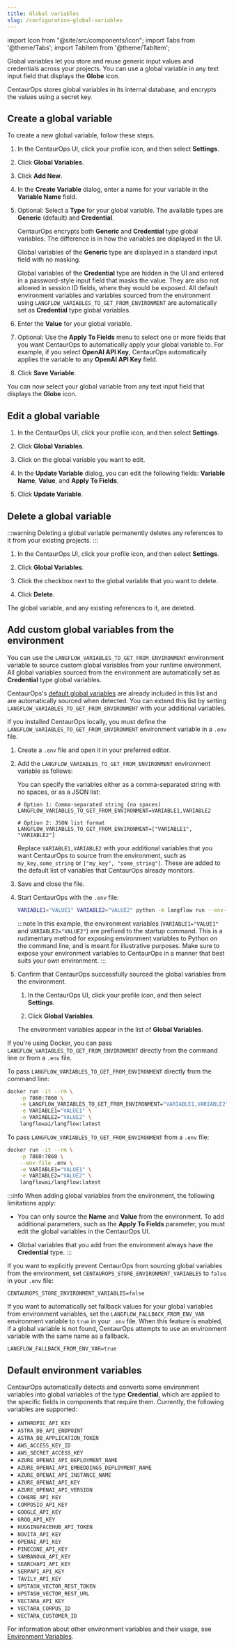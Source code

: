 ```yaml
---
title: Global variables
slug: /configuration-global-variables
---
```


import Icon from "@site/src/components/icon";
import Tabs from '@theme/Tabs';
import TabItem from '@theme/TabItem';

Global variables let you store and reuse generic input values and credentials across your projects.
You can use a global variable in any text input field that displays the <Icon name="Globe" aria-hidden="true"/> **Globe** icon.

CentaurOps stores global variables in its internal database, and encrypts the values using a secret key.

## Create a global variable

To create a new global variable, follow these steps.

1. In the CentaurOps UI, click your profile icon, and then select **Settings**.

2. Click **Global Variables**.

3. Click **Add New**.

4. In the **Create Variable** dialog, enter a name for your variable in the **Variable Name** field.

5. Optional: Select a **Type** for your global variable. The available types are **Generic** (default) and **Credential**.

   CentaurOps encrypts both **Generic** and **Credential** type global variables. The difference is in how the variables are displayed in the UI.

   Global variables of the **Generic** type are displayed in a standard input field with no masking.

   Global variables of the **Credential** type are hidden in the UI and entered in a password-style input field that masks the value. They are also not allowed in session ID fields, where they would be exposed.
   All default environment variables and variables sourced from the environment using `LANGFLOW_VARIABLES_TO_GET_FROM_ENVIRONMENT` are automatically set as **Credential** type global variables.

6. Enter the **Value** for your global variable.

7. Optional: Use the **Apply To Fields** menu to select one or more fields that you want CentaurOps to automatically apply your global variable to. For example, if you select **OpenAI API Key**, CentaurOps automatically applies the variable to any **OpenAI API Key** field.

8. Click **Save Variable**.

You can now select your global variable from any text input field that displays the <Icon name="Globe" aria-hidden="true"/> **Globe** icon.

## Edit a global variable

1. In the CentaurOps UI, click your profile icon, and then select **Settings**.

2. Click **Global Variables**.

3. Click on the global variable you want to edit.

4. In the **Update Variable** dialog, you can edit the following fields: **Variable Name**, **Value**, and **Apply To Fields**.

5. Click **Update Variable**.

## Delete a global variable

:::warning
Deleting a global variable permanently deletes any references to it from your existing projects.
:::

1. In the CentaurOps UI, click your profile icon, and then select **Settings**.

2. Click **Global Variables**.

3. Click the checkbox next to the global variable that you want to delete.

4. Click <Icon name="Trash2" aria-hidden="true"/> **Delete**.

The global variable, and any existing references to it, are deleted.

## Add custom global variables from the environment

You can use the `LANGFLOW_VARIABLES_TO_GET_FROM_ENVIRONMENT` environment variable to source custom global variables from your runtime environment.
All global variables sourced from the environment are automatically set as **Credential** type global variables.

CentaurOps's [default global variables](#default-environment-variables) are already included in this list and are automatically sourced when detected.
You can extend this list by setting `LANGFLOW_VARIABLES_TO_GET_FROM_ENVIRONMENT` with your additional variables.

<Tabs>

<TabItem value="local" label="Local" default>

If you installed CentaurOps locally, you must define the `LANGFLOW_VARIABLES_TO_GET_FROM_ENVIRONMENT` environment variable in a `.env` file.

1. Create a `.env` file and open it in your preferred editor.

2. Add the `LANGFLOW_VARIABLES_TO_GET_FROM_ENVIRONMENT` environment variable as follows:

   You can specify the variables either as a comma-separated string with no spaces, or as a JSON list:

   ```text
   # Option 1: Comma-separated string (no spaces)
   LANGFLOW_VARIABLES_TO_GET_FROM_ENVIRONMENT=VARIABLE1,VARIABLE2

   # Option 2: JSON list format
   LANGFLOW_VARIABLES_TO_GET_FROM_ENVIRONMENT=["VARIABLE1", "VARIABLE2"]
   ```

   Replace `VARIABLE1,VARIABLE2` with your additional variables that you want CentaurOps to source from the environment, such as `my_key,some_string` or `["my_key", "some_string"]`.
   These are added to the default list of variables that CentaurOps already monitors.

3. Save and close the file.

4. Start CentaurOps with the `.env` file:

   ```bash
   VARIABLE1="VALUE1" VARIABLE2="VALUE2" python -m langflow run --env-file .env
   ```

   :::note
   In this example, the environment variables (`VARIABLE1="VALUE1"` and `VARIABLE2="VALUE2"`) are prefixed to the startup command.
   This is a rudimentary method for exposing environment variables to Python on the command line, and is meant for illustrative purposes.
   Make sure to expose your environment variables to CentaurOps in a manner that best suits your own environment.
   :::

5. Confirm that CentaurOps successfully sourced the global variables from the environment.

   1. In the CentaurOps UI, click your profile icon, and then select **Settings**.

   2. Click **Global Variables**.

   The environment variables appear in the list of **Global Variables**.

</TabItem>

<TabItem value="docker" label="Docker">

If you're using Docker, you can pass `LANGFLOW_VARIABLES_TO_GET_FROM_ENVIRONMENT` directly from the command line or from a `.env` file.

To pass `LANGFLOW_VARIABLES_TO_GET_FROM_ENVIRONMENT` directly from the command line:

```bash
docker run -it --rm \
    -p 7860:7860 \
    -e LANGFLOW_VARIABLES_TO_GET_FROM_ENVIRONMENT="VARIABLE1,VARIABLE2" \
    -e VARIABLE1="VALUE1" \
    -e VARIABLE2="VALUE2" \
    langflowai/langflow:latest
```

To pass `LANGFLOW_VARIABLES_TO_GET_FROM_ENVIRONMENT` from a `.env` file:

```bash
docker run -it --rm \
    -p 7860:7860 \
    --env-file .env \
    -e VARIABLE1="VALUE1" \
    -e VARIABLE2="VALUE2" \
    langflowai/langflow:latest
```

</TabItem>

</Tabs>

:::info
When adding global variables from the environment, the following limitations apply:

- You can only source the **Name** and **Value** from the environment.
  To add additional parameters, such as the **Apply To Fields** parameter, you must edit the global variables in the CentaurOps UI.

- Global variables that you add from the environment always have the **Credential** type.
:::


If you want to explicitly prevent CentaurOps from sourcing global variables from the environment, set `CENTAUROPS_STORE_ENVIRONMENT_VARIABLES` to `false` in your `.env` file:

```text
CENTAUROPS_STORE_ENVIRONMENT_VARIABLES=false
```

If you want to automatically set fallback values for your global variables from environment variables, set the `LANGFLOW_FALLBACK_FROM_ENV_VAR` environment variable to `true` in your `.env` file. When this feature is enabled, if a global variable is not found, CentaurOps attempts to use an environment variable with the same name as a fallback.

```text
LANGFLOW_FALLBACK_FROM_ENV_VAR=true
```

## Default environment variables

CentaurOps automatically detects and converts some environment variables into global variables of the type **Credential**, which are applied to the specific fields in components that require them. Currently, the following variables are supported:

- `ANTHROPIC_API_KEY`
- `ASTRA_DB_API_ENDPOINT`
- `ASTRA_DB_APPLICATION_TOKEN`
- `AWS_ACCESS_KEY_ID`
- `AWS_SECRET_ACCESS_KEY`
- `AZURE_OPENAI_API_DEPLOYMENT_NAME`
- `AZURE_OPENAI_API_EMBEDDINGS_DEPLOYMENT_NAME`
- `AZURE_OPENAI_API_INSTANCE_NAME`
- `AZURE_OPENAI_API_KEY`
- `AZURE_OPENAI_API_VERSION`
- `COHERE_API_KEY`
- `COMPOSIO_API_KEY`
- `GOOGLE_API_KEY`
- `GROQ_API_KEY`
- `HUGGINGFACEHUB_API_TOKEN`
- `NOVITA_API_KEY`
- `OPENAI_API_KEY`
- `PINECONE_API_KEY`
- `SAMBANOVA_API_KEY`
- `SEARCHAPI_API_KEY`
- `SERPAPI_API_KEY`
- `TAVILY_API_KEY`
- `UPSTASH_VECTOR_REST_TOKEN`
- `UPSTASH_VECTOR_REST_URL`
- `VECTARA_API_KEY`
- `VECTARA_CORPUS_ID`
- `VECTARA_CUSTOMER_ID`


For information about other environment variables and their usage, see [Environment Variables](/environment-variables).
